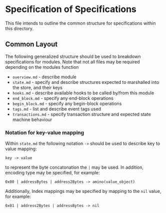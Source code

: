 # Specification of Specifications

This file intends to outline the common structure for specifications within
this directory. 


## Common Layout

The following generalized structure should be used to breakdown specifications
for modules. Note that not all files may be required depending on the modules 
function

 - `overview.md` - describe module
 - `state.md` - specify and describe structures expected to marshalled into the store, and their keys
 - `hooks.md` - describe available hooks to be called by/from this module 
 - `end_block.md` - specify any end-block operations
 - `begin_block.md` - specify any begin-block operations
 - `tags.md` - list and describe event tags used
 - `transactions.md` - specify transaction structure and expected state machine behaviour 

### Notation for key-value mapping

Within `state.md` the following notation `->` should be used to describe key to
value mapping:

```
key -> value 
```

to represent the byte concatonation the `|` may be used. In addition, encoding
type may be specified, for example:

```
0x00 | addressBytes | address2Bytes -> amino(value_object) 
```

Additionally, Index mappings may be specified by mapping to the `nil` value, for example:

```
0x01 | address2Bytes | addressBytes -> nil
```
